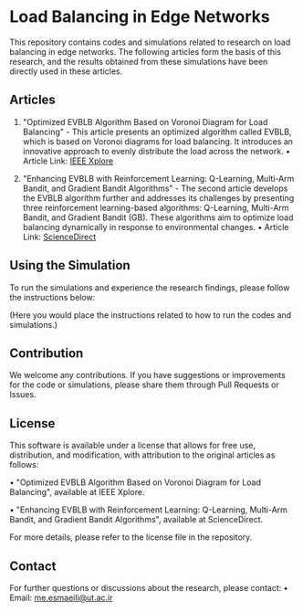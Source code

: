 
# Load Balancing in Edge Networks

This repository contains codes and simulations related to research on load balancing in edge networks. The following articles form the basis of this research, and the results obtained from these simulations have been directly used in these articles.

## Articles

1. "Optimized EVBLB Algorithm Based on Voronoi Diagram for Load Balancing" - This article presents an optimized algorithm called EVBLB, which is based on Voronoi diagrams for load balancing. It introduces an innovative approach to evenly distribute the load across the network.
   •  Article Link: [IEEE Xplore](https://ieeexplore.ieee.org/abstract/document/9685358)


2. "Enhancing EVBLB with Reinforcement Learning: Q-Learning, Multi-Arm Bandit, and Gradient Bandit Algorithms" - The second article develops the EVBLB algorithm further and addresses its challenges by presenting three reinforcement learning-based algorithms: Q-Learning, Multi-Arm Bandit, and Gradient Bandit (GB). These algorithms aim to optimize load balancing dynamically in response to environmental changes.
   •  Article Link: [ScienceDirect](https://www.sciencedirect.com/science/article/abs/pii/S0140366424001312)


## Using the Simulation

To run the simulations and experience the research findings, please follow the instructions below:

(Here you would place the instructions related to how to run the codes and simulations.)

## Contribution

We welcome any contributions. If you have suggestions or improvements for the code or simulations, please share them through Pull Requests or Issues.

## License

This software is available under a license that allows for free use, distribution, and modification, with attribution to the original articles as follows:

•  "Optimized EVBLB Algorithm Based on Voronoi Diagram for Load Balancing", available at IEEE Xplore.

•  "Enhancing EVBLB with Reinforcement Learning: Q-Learning, Multi-Arm Bandit, and Gradient Bandit Algorithms", available at ScienceDirect.


For more details, please refer to the license file in the repository.

## Contact

For further questions or discussions about the research, please contact:
•  Email: [me.esmaeili@ut.ac.ir](mailto:me.esmaeili@ut.ac.ir)
